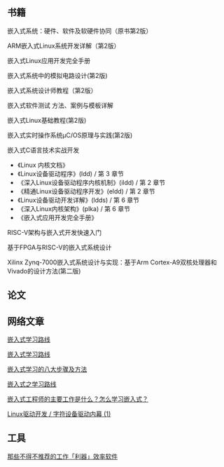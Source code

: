 ## 书籍

嵌入式系统：硬件、软件及软硬件协同（原书第2版）

ARM嵌入式Linux系统开发详解（第2版）

嵌入式Linux应用开发完全手册

嵌入式系统中的模拟电路设计(第2版)

嵌入式系统设计师教程（第2版）

嵌入式软件测试 方法、案例与模板详解

嵌入式Linux基础教程(第2版)

嵌入式实时操作系统μC/OS原理与实践(第2版)

嵌入式C语言技术实战开发

- 《Linux 内核文档》
- 《Linux设备驱动程序》(ldd) / 第 3 章节
- 《深入Linux设备驱动程序内核机制》(ildd) / 第 2 章节
- 《精通Linux设备驱动程序开发》(eldd) / 第 2 章节
- 《Linux设备驱动开发详解》(ldds) / 第 6 章节
- 《深入Linux内核架构》(plka) / 第 6 章节
- 《嵌入式应用开发完全手册》

RISC-V架构与嵌入式开发快速入门

基于FPGA与RISC-V的嵌入式系统设计

Xilinx Zynq-7000嵌入式系统设计与实现：基于Arm Cortex-A9双核处理器和Vivado的设计方法(第二版)

## 论文





## 网络文章

[嵌入式学习路线](https://www.jianshu.com/p/ebb419c281ef)

[嵌入式学习路线](https://www.cnblogs.com/yuanqiangfei/p/10297599.html)

[嵌入式学习的八大步骤及方法](https://wenku.baidu.com/view/20dc9e27a517866fb84ae45c3b3567ec112ddc15.html)

[嵌入式之学习路线](https://blog.csdn.net/u011146511/article/details/80689245)

[嵌入式工程师的主要工作是什么？怎么学习嵌入式？](http://www.gec-edu.org/gsnews/show/570000.html?sid=xydt)

[Linux驱动开发 / 字符设备驱动内幕 (1)](https://mp.weixin.qq.com/s/GOdtUU_lHaIAIZEThpM4-g)



## 工具

[那些不得不推荐的工作「利器」效率软件](https://zhuanlan.zhihu.com/p/74081862)

